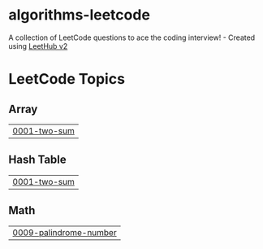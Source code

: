# algorithms-leetcode
A collection of LeetCode questions to ace the coding interview! - Created using [LeetHub v2](https://github.com/arunbhardwaj/LeetHub-2.0)

<!---LeetCode Topics Start-->
# LeetCode Topics
## Array
|  |
| ------- |
| [0001-two-sum](https://github.com/yohan-pro/algorithms-leetcode/tree/master/0001-two-sum) |
## Hash Table
|  |
| ------- |
| [0001-two-sum](https://github.com/yohan-pro/algorithms-leetcode/tree/master/0001-two-sum) |
## Math
|  |
| ------- |
| [0009-palindrome-number](https://github.com/yohan-pro/algorithms-leetcode/tree/master/0009-palindrome-number) |
<!---LeetCode Topics End-->
